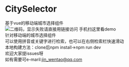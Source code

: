 # CitySelector
基于vue的移动端城市选择组件</br>
 ![二维码，显示失败请直接用链接访问](https://github.com/jwentao/CitySelector/blob/master/img/CitySelector.png)
 手机扫这里看demo
 <br/>
 针对移动端的城市选择组件<br/>
 可以使用拼音或关键字进行检索，也可以在右侧检索栏快速滑动</br>
 本地构建方法：clone后npm install->npm run dev<br/>
 欢迎大家提issues呀<br/>
 如有需要可e-maril:jin_wentao@qq.com
